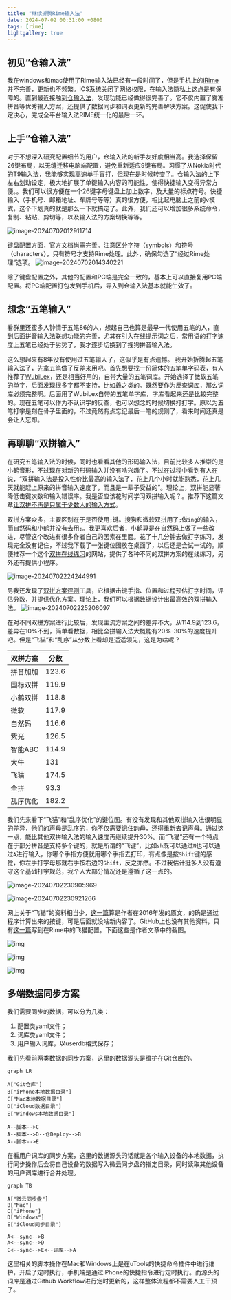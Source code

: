 ```yaml
---
title: "继续折腾Rime输入法"
date: 2024-07-02 00:31:00 +0800
tags: [rime]
lightgallery: true
---
```


## 初见“仓输入法”

我在windows和mac使用了Rime输入法已经有一段时间了，但是手机上的[iRime](https://apps.apple.com/cn/app/id1142623977)并不完善，更新也不频繁。iOS系统关闭了网络权限，在输入法隐私上这点是有保障的。直到最近接触到[仓输入法](https://apps.apple.com/cn/app/id6446617683)，发现功能已经做得很完善了。它不仅内置了雾凇拼音等优秀输入方案，还提供了数据同步和词表更新的完善解决方案。这促使我下定决心，完成全平台输入法RIME统一化的最后一环。

## 上手“仓输入法”

对于不想深入研究配置细节的用户，仓输入法的新手友好度相当高。我选择保留26键布局，以无缝迁移电脑端配置，避免重新适应9键布局。习惯了从Nokia时代的T9输入法，我能够实现高速单手盲打，但现在是时候转变了。仓输入法的上下左右划动设定，极大地扩展了单键输入内容的可能性，使得快捷输入变得异常方便。。我们可以很方便在一个26键字母键盘上加上数字，及大量的标点符号。快捷输入（手机号、邮箱地址、车牌号等等）真的很方便，相比起电脑上之前的v模式，这个下划真的就是那么一下就搞定了。此外，我们还可以增加很多系统命令，复制、粘贴、剪切等，以及输入法的方案切换等等。

![image-20240702012911714](https://pic-1251468582.picsh.myqcloud.com/pic/2024/07/02/389af8.png)

键盘配置方面，官方文档尚需完善。注意区分字符（symbols）和符号（characters），只有符号才支持Rime处理。此外，确保勾选了“经过Rime处理”选项。 ![image-20240702014340221](https://pic-1251468582.picsh.myqcloud.com/pic/2024/07/02/97dbdf.png)

除了键盘配置之外，其他的配置和PC端是完全一致的，基本上可以直接复用PC端配置。将PC端配置打包发到手机后，导入到仓输入法基本就能生效了。

## 想念“五笔输入”

看群里还蛮多人钟情于五笔86的人，想起自己也算是最早一代使用五笔的人，直到后面拼音输入法联想功能的完善，尤其在引入在线提示词之后，常用语的打字速度上五笔已经处于劣势了，我才逐步切换到了搜狗拼音输入法。

这么想起来有8年没有使用过五笔输入了，这似乎是有点遗憾。 我开始折腾起五笔输入法了，先拿五笔做了反差来用吧。首先想要找一份简体的五笔单字码表，有人推荐了[WubiLex](https://github.com/aardio/wubi-lex)，还是相当好用的，自带大量的五笔词库。开始选择了微软五笔的单字，后面发现很多字都不支持，比如羴之类的。既然要作为反查词库，那么词库必须完整啊。后面用了WubiLex自带的五笔单字库，字库看起来还是比较完整的。现在五笔可以作为不认识字的反查，也可以想念的时候切换打打字。原以为五笔打字是刻在骨子里面的，不过竟然有点忘记最后一笔的规则了，看来时间还真是会让人忘却。

## 再聊聊“双拼输入”

在研究五笔输入法的时候，同时也看看其他的形码输入法，目前比较多人推崇的是小鹤音形，不过现在对新的形码输入并没有啥兴趣了。不过在过程中看到有人在说，“双拼输入法是投入性价比最高的输入法了，花上几个小时就能熟悉，花上几天就能赶上原来的拼音输入速度了，而且是一辈子受益的”。理论上，双拼能显著降低击键次数和输入错误率。我是否应该花时间学习双拼输入呢？。推荐下这篇文章[让双拼不再是只属于少数人的输入方式](https://sspai.com/post/42667)。

双拼方案众多，主要区别在于是否使用`;`键。搜狗和微软双拼用了`;`做`ing`的输入，而自然码和小鹤并没有去用`;`。我更喜欢后者，小鹤算是在自然码上做了一些改进，尽管这个改进有很多作者自己的因素在里面。花了十几分钟去做打字练习，发现完全没有记住，不过我下载了一张键位图放在桌面了，以后还是会试一试的。顺便推荐一个这个[双拼在线练习](https://api.ihint.me/shuang/)的网站，提供了各种不同的双拼方案的在线练习，另外还有提供小程序。

![image-20240702224244991](https://pic-1251468582.picsh.myqcloud.com/pic/2024/07/02/65c521.png "双拼在线练习")

另我还发现了[双拼方案评测](https://macroxue.github.io/shuangpin/eval.html)工具，它根据击键手指、位置和过程预估打字时间，评估分数，并提供优化方案。理论上，我们可以根据数据设计出最高效的双拼输入法。 ![image-20240702225206097](https://pic-1251468582.picsh.myqcloud.com/pic/2024/07/02/5f4c51.png "双拼方案评测工具")

在对不同双拼方案进行比较后，发现主流方案之间的差异不大，从114.9到123.6，差异在10%不到，简单看数据，相比全拼输入法大概能有20%-30%的速度提升吧。但是“飞猫”和“乱序”从分数上看却是遥遥领先，这是为啥呢？

| 双拼方案 | 分数  |
| -------- | ----- |
| 拼音加加 | 123.6 |
| 国标双拼 | 119.9 |
| 小鹤双拼 | 118.8 |
| 微软     | 117.9 |
| 自然码   | 116.6 |
| 紫光     | 126.5 |
| 智能ABC  | 114.9 |
| 大牛     | 131   |
| 飞猫     | 174.5 |
| 全拼     | 93.3  |
| 乱序优化 | 182.2 |

我们先来看下“飞猫”和“乱序优化”的键位图。有没有发现和其他双拼输入法很明显的差异，他们的声母是乱序的，你不仅需要记住韵母，还得重新去记声母。通过这一点，能比其他双拼输入法的输入速度再继续提升30%。而“飞猫”还有一个特点在于部分拼音是支持多个键的，就是所谓的“飞键”，比如`sh`既可以通过`N`也可以通过`A`进行输入，你哪个手指方便就用哪个手指去打印，有点像是按`Shift`键的感觉，你左手打字母那就右手按右边的`Shift`，反之亦然。不过我估计挺多人没有遵守这个基础打字规范，我个人大部分情况还是遵循了这一点的。

![image-20240702230905969](https://pic-1251468582.picsh.myqcloud.com/pic/2024/07/02/72561e.png "飞猫键位图")

![image-20240702230921266](https://pic-1251468582.picsh.myqcloud.com/pic/2024/07/02/cd486b.png "乱序优化键位图")

网上关于“飞猫”的资料相当少，[这一篇](https://tieba.baidu.com/p/4676554242?pn=1)算是作者在2016年发的原文，的确是通过程序计算出来的按键，可是后面就没啥新内容了。GitHub上也没有其他资料，只有[这一篇](https://github.com/zebats/flying-cat-rime?tab=readme-ov-file)写到在Rime中的飞猫配置。下面这些是作者文章中的截图。

![img](https://pic-1251468582.picsh.myqcloud.com/pic/2024/07/02/d4ce20.jpg)

![img](https://pic-1251468582.picsh.myqcloud.com/pic/2024/07/02/abd4a7.jpg)

![img](https://pic-1251468582.picsh.myqcloud.com/pic/2024/07/02/091564.jpg)

## 多端数据同步方案

我们需要同步的数据，可以分为几类：

1. 配置类yaml文件；
2. 词库类yaml文件；
3. 用户输入词库，以userdb格式保存；

我们先看前两类数据的同步方案，这里的数据源头是维护在Git仓库的。

```mermaid
graph LR

A["Git仓库"]
B["iPhone本地数据目录"]
C["Mac本地数据目录"]
D["iCloud数据目录"]
E["Windows本地数据目录"]

A--脚本-->C
A--脚本-->D--仓Deploy-->B
A--脚本-->E
```

在看用户词库的同步方案，这里的数据源头的话就是各个输入设备的本地数据，执行同步操作后会将自己设备的数据写入微云同步盘的指定目录，同时读取其他设备的用户词库进行合并处理。

```mermaid
graph TB

A["微云同步盘"]
B["Mac"]
C["iPhone"]
D["Windows"]
E["iCloud同步目录"]

A<--sync-->B
A<--sync-->D
C<--sync-->E<--词库-->A
```

这里相关的脚本操作在Mac和Windows上是在uTools的快捷命令插件中进行维护，开启了定时执行，手机端是通过iPhone的快捷指令进行定时执行。而源头的词库是通过Github Workflow进行定时更新的，这样整体流程都不需要人工干预了。
